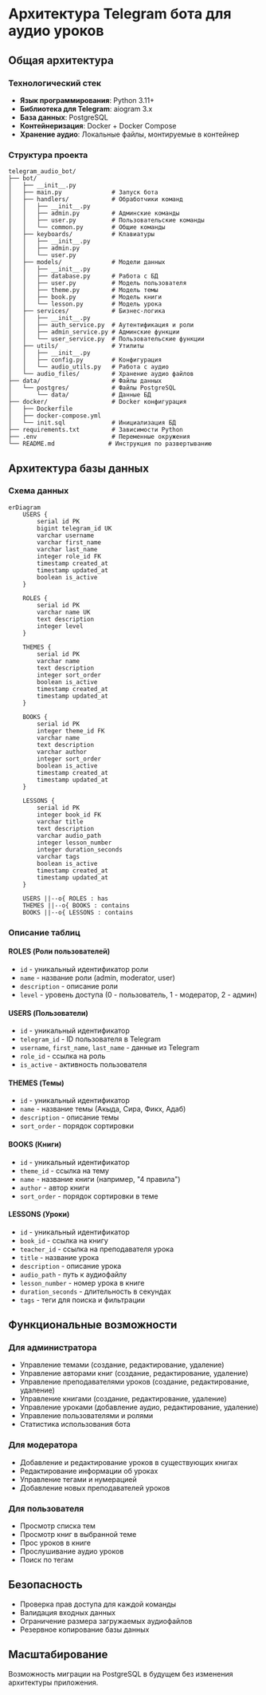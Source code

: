 # Архитектура Telegram бота для аудио уроков

## Общая архитектура

### Технологический стек
- **Язык программирования**: Python 3.11+
- **Библиотека для Telegram**: aiogram 3.x
- **База данных**: PostgreSQL
- **Контейнеризация**: Docker + Docker Compose
- **Хранение аудио**: Локальные файлы, монтируемые в контейнер

### Структура проекта
```
telegram_audio_bot/
├── bot/
│   ├── __init__.py
│   ├── main.py              # Запуск бота
│   ├── handlers/            # Обработчики команд
│   │   ├── __init__.py
│   │   ├── admin.py         # Админские команды
│   │   ├── user.py          # Пользовательские команды
│   │   └── common.py        # Общие команды
│   ├── keyboards/           # Клавиатуры
│   │   ├── __init__.py
│   │   ├── admin.py
│   │   └── user.py
│   ├── models/              # Модели данных
│   │   ├── __init__.py
│   │   ├── database.py      # Работа с БД
│   │   ├── user.py          # Модель пользователя
│   │   ├── theme.py         # Модель темы
│   │   ├── book.py          # Модель книги
│   │   └── lesson.py        # Модель урока
│   ├── services/            # Бизнес-логика
│   │   ├── __init__.py
│   │   ├── auth_service.py  # Аутентификация и роли
│   │   ├── admin_service.py # Админские функции
│   │   └── user_service.py  # Пользовательские функции
│   ├── utils/               # Утилиты
│   │   ├── __init__.py
│   │   ├── config.py        # Конфигурация
│   │   └── audio_utils.py   # Работа с аудио
│   └── audio_files/         # Хранение аудио файлов
├── data/                    # Файлы данных
│   └── postgres/            # Файлы PostgreSQL
│       └── data/            # Данные БД
├── docker/                  # Docker конфигурация
│   ├── Dockerfile
│   ├── docker-compose.yml
│   └── init.sql             # Инициализация БД
├── requirements.txt         # Зависимости Python
├── .env                     # Переменные окружения
└── README.md               # Инструкция по развертыванию
```

## Архитектура базы данных

### Схема данных

```mermaid
erDiagram
    USERS {
        serial id PK
        bigint telegram_id UK
        varchar username
        varchar first_name
        varchar last_name
        integer role_id FK
        timestamp created_at
        timestamp updated_at
        boolean is_active
    }
    
    ROLES {
        serial id PK
        varchar name UK
        text description
        integer level
    }
    
    THEMES {
        serial id PK
        varchar name
        text description
        integer sort_order
        boolean is_active
        timestamp created_at
        timestamp updated_at
    }
    
    BOOKS {
        serial id PK
        integer theme_id FK
        varchar name
        text description
        varchar author
        integer sort_order
        boolean is_active
        timestamp created_at
        timestamp updated_at
    }
    
    LESSONS {
        serial id PK
        integer book_id FK
        varchar title
        text description
        varchar audio_path
        integer lesson_number
        integer duration_seconds
        varchar tags
        boolean is_active
        timestamp created_at
        timestamp updated_at
    }
    
    USERS ||--o{ ROLES : has
    THEMES ||--o{ BOOKS : contains
    BOOKS ||--o{ LESSONS : contains
```

### Описание таблиц

#### ROLES (Роли пользователей)
- `id` - уникальный идентификатор роли
- `name` - название роли (admin, moderator, user)
- `description` - описание роли
- `level` - уровень доступа (0 - пользователь, 1 - модератор, 2 - админ)

#### USERS (Пользователи)
- `id` - уникальный идентификатор
- `telegram_id` - ID пользователя в Telegram
- `username`, `first_name`, `last_name` - данные из Telegram
- `role_id` - ссылка на роль
- `is_active` - активность пользователя

#### THEMES (Темы)
- `id` - уникальный идентификатор
- `name` - название темы (Акыда, Сира, Фикх, Адаб)
- `description` - описание темы
- `sort_order` - порядок сортировки

#### BOOKS (Книги)
- `id` - уникальный идентификатор
- `theme_id` - ссылка на тему
- `name` - название книги (например, "4 правила")
- `author` - автор книги
- `sort_order` - порядок сортировки в теме

#### LESSONS (Уроки)
- `id` - уникальный идентификатор
- `book_id` - ссылка на книгу
- `teacher_id` - ссылка на преподавателя урока
- `title` - название урока
- `description` - описание урока
- `audio_path` - путь к аудиофайлу
- `lesson_number` - номер урока в книге
- `duration_seconds` - длительность в секундах
- `tags` - теги для поиска и фильтрации

## Функциональные возможности

### Для администратора
- Управление темами (создание, редактирование, удаление)
- Управление авторами книг (создание, редактирование, удаление)
- Управление преподавателями уроков (создание, редактирование, удаление)
- Управление книгами (создание, редактирование, удаление)
- Управление уроками (добавление аудио, редактирование, удаление)
- Управление пользователями и ролями
- Статистика использования бота

### Для модератора
- Добавление и редактирование уроков в существующих книгах
- Редактирование информации об уроках
- Управление тегами и нумерацией
- Добавление новых преподавателей уроков

### Для пользователя
- Просмотр списка тем
- Просмотр книг в выбранной теме
- Прос уроков в книге
- Прослушивание аудио уроков
- Поиск по тегам

## Безопасность
- Проверка прав доступа для каждой команды
- Валидация входных данных
- Ограничение размера загружаемых аудиофайлов
- Резервное копирование базы данных

## Масштабирование
Возможность миграции на PostgreSQL в будущем без изменения архитектуры приложения.